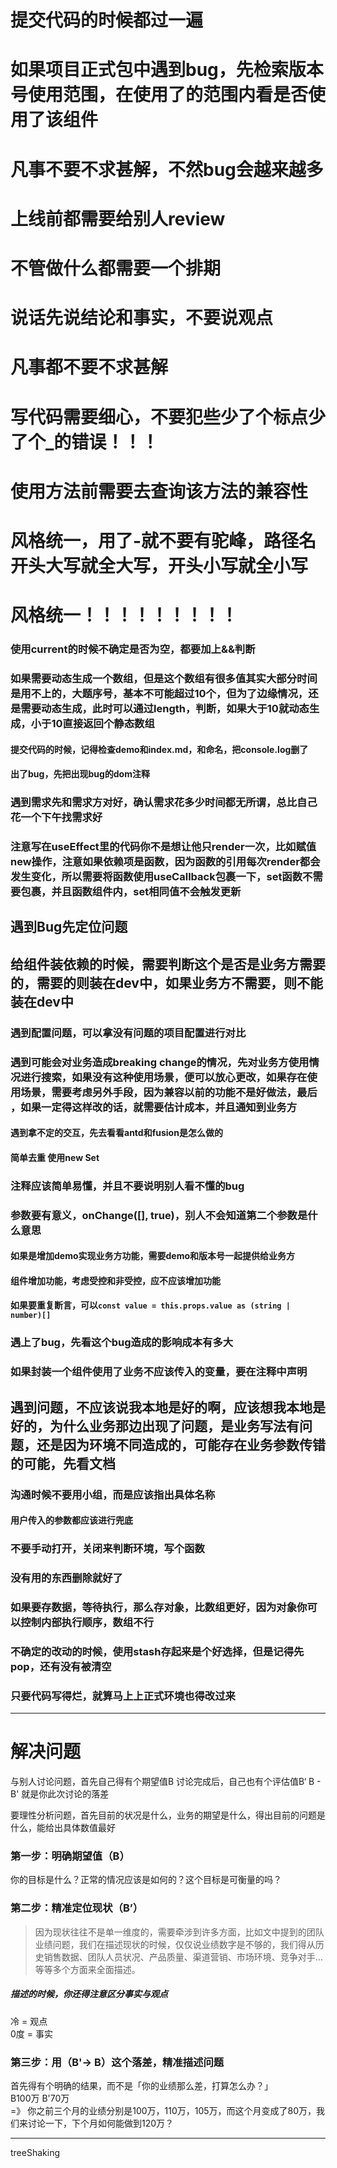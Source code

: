 # 提交代码的时候都过一遍  

# 如果项目正式包中遇到bug，先检索版本号使用范围，在使用了的范围内看是否使用了该组件  

# 凡事不要不求甚解，不然bug会越来越多

# 上线前都需要给别人review  

# 不管做什么都需要一个排期  

# 说话先说结论和事实，不要说观点  

# 凡事都不要不求甚解  

# 写代码需要细心，不要犯些少了个标点少了个_的错误！！！  

# 使用方法前需要去查询该方法的兼容性  

# 风格统一，用了-就不要有驼峰，路径名开头大写就全大写，开头小写就全小写  

# 风格统一！！！！！！！！！  

### 使用current的时候不确定是否为空，都要加上&&判断  

### 如果需要动态生成一个数组，但是这个数组有很多值其实大部分时间是用不上的，大题序号，基本不可能超过10个，但为了边缘情况，还是需要动态生成，此时可以通过length，判断，如果大于10就动态生成，小于10直接返回个静态数组  

#### 提交代码的时候，记得检查demo和index.md，和命名，把console.log删了

#### 出了bug，先把出现bug的dom注释

### 遇到需求先和需求方对好，确认需求花多少时间都无所谓，总比自己花一个下午找需求好

### 注意写在useEffect里的代码你不是想让他只render一次，比如赋值new操作，注意如果依赖项是函数，因为函数的引用每次render都会发生变化，所以需要将函数使用useCallback包裹一下，set函数不需要包裹，并且函数组件内，set相同值不会触发更新  

## 遇到Bug先定位问题  

## 给组件装依赖的时候，需要判断这个是否是业务方需要的，需要的则装在dev中，如果业务方不需要，则不能装在dev中  

### 遇到配置问题，可以拿没有问题的项目配置进行对比  

### 遇到可能会对业务造成breaking change的情况，先对业务方使用情况进行搜索，如果没有这种使用场景，便可以放心更改，如果存在使用场景，需要考虑另外手段，因为兼容以前的功能不是好做法，最后 ，如果一定得这样改的话，就需要估计成本，并且通知到业务方  

#### 遇到拿不定的交互，先去看看antd和fusion是怎么做的  

#### 简单去重 使用new Set  

### 注释应该简单易懂，并且不要说明别人看不懂的bug  

### 参数要有意义，onChange([], true)，别人不会知道第二个参数是什么意思  

#### 如果是增加demo实现业务方功能，需要demo和版本号一起提供给业务方  

#### 组件增加功能，考虑受控和非受控，应不应该增加功能  

#### 如果要重复断言，可以`const value = this.props.value as (string | number)[]`  

### 遇上了bug，先看这个bug造成的影响成本有多大  

### 如果封装一个组件使用了业务不应该传入的变量，要在注释中声明  

## 遇到问题，不应该说我本地是好的啊，应该想我本地是好的，为什么业务那边出现了问题，是业务写法有问题，还是因为环境不同造成的，可能存在业务参数传错的可能，先看文档    

### 沟通时候不要用小组，而是应该指出具体名称  

#### 用户传入的参数都应该进行兜底  

### 不要手动打开，关闭来判断环境，写个函数  

### 没有用的东西删除就好了  

### 如果要存数据，等待执行，那么存对象，比数组更好，因为对象你可以控制内部执行顺序，数组不行  

### 不确定的改动的时候，使用stash存起来是个好选择，但是记得先pop，还有没有被清空  

### 只要代码写得烂，就算马上上正式环境也得改过来


---

# 解决问题  

与别人讨论问题，首先自己得有个期望值B 
讨论完成后，自己也有个评估值B‘
B - B' 就是你此次讨论的落差  

要理性分析问题，首先目前的状况是什么，业务的期望是什么，得出目前的问题是什么，能给出具体数值最好  
  
### 第一步：明确期望值（B）  
你的目标是什么？正常的情况应该是如何的？这个目标是可衡量的吗？
  
### 第二步：精准定位现状（B’）  
> 因为现状往往不是单一维度的，需要牵涉到许多方面，比如文中提到的团队业绩问题，我们在描述现状的时候，仅仅说业绩数字是不够的，我们得从历史销售数据、团队人员状况、产品质量、渠道营销、市场环境、竞争对手...等等多个方面来全面描述。  
##### 描述的时候，你还得注意区分事实与观点  
冷 = 观点  
0度 = 事实  
  
### 第三步：用（B'→ B）这个落差，精准描述问题  
首先得有个明确的结果，而不是「你的业绩那么差，打算怎么办？」  
B100万 B'70万  
=》 你之前三个月的业绩分别是100万，110万，105万，而这个月变成了80万，我们来讨论一下，下个月如何能做到120万？

---  
treeShaking
